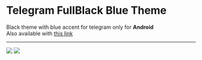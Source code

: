 
# Telegram FullBlack Blue Theme
Black theme with blue accent for telegram only for **Android**  
Also available with [this link](https://t.me/addtheme/FullBlackBlue)  
____
![](https://i.imgur.com/0C80vgx.png) ![](https://i.imgur.com/Lb0VuvA.png)  
